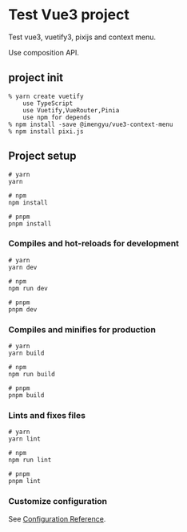 # Test Vue3 project 
Test vue3, vuetify3, pixijs and context menu.

Use composition API.

## project init

```
% yarn create vuetify
    use TypeScript
    use Vuetify,VueRouter,Pinia
    use npm for depends
% npm install -save @imengyu/vue3-context-menu
% npm install pixi.js
```

## Project setup

```
# yarn
yarn

# npm
npm install

# pnpm
pnpm install
```

### Compiles and hot-reloads for development

```
# yarn
yarn dev

# npm
npm run dev

# pnpm
pnpm dev
```

### Compiles and minifies for production

```
# yarn
yarn build

# npm
npm run build

# pnpm
pnpm build
```

### Lints and fixes files

```
# yarn
yarn lint

# npm
npm run lint

# pnpm
pnpm lint
```

### Customize configuration

See [Configuration Reference](https://vitejs.dev/config/).
